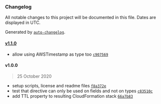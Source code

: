 ### Changelog

All notable changes to this project will be documented in this file. Dates are displayed in UTC.

Generated by [`auto-changelog`](https://github.com/CookPete/auto-changelog).

#### [v1.1.0](https://github.com/flogy/graphql-ttl-transformer/compare/v1.0.0...v1.1.0)

- allow using AWSTimestamp as type too [`c907569`](https://github.com/flogy/graphql-ttl-transformer/commit/c907569b0214be9ef7f6067409f898428c149abb)

#### v1.0.0

> 25 October 2020

- setup scripts, license and readme files [`f8a372e`](https://github.com/flogy/graphql-ttl-transformer/commit/f8a372e3c312744f79d160c232e290d3dfee1508)
- test that directive can only be used on fields and not on types [`c83510c`](https://github.com/flogy/graphql-ttl-transformer/commit/c83510ce52fc3894f8b342ec110385267dac0e1a)
- add TTL property to resulting CloudFormation stack [`66a7b83`](https://github.com/flogy/graphql-ttl-transformer/commit/66a7b834f5e894a807562430ddd161f409117751)
